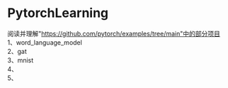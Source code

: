 # PytorchLearning
阅读并理解"https://github.com/pytorch/examples/tree/main"中的部分项目  
1、word_language_model  
2、gat  
3、mnist  
4、  
5、  
